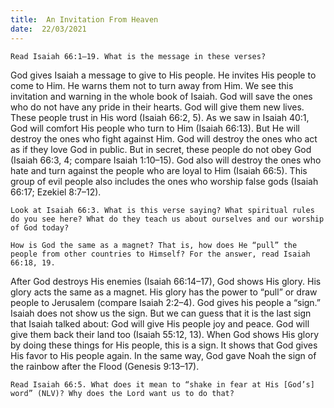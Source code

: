 ```yaml
---
title:  An Invitation From Heaven 
date:  22/03/2021
---
```


`Read Isaiah 66:1–19. What is the message in these verses?`

God gives Isaiah a message to give to His people. He invites His people to come to Him. He warns them not to turn away from Him. We see this invitation and warning in the whole book of Isaiah. God will save the ones who do not have any pride in their hearts. God will give them new lives. These people trust in His word (Isaiah 66:2, 5). As we saw in Isaiah 40:1, God will comfort His people who turn to Him (Isaiah 66:13). But He will destroy the ones who fight against Him. God will destroy the ones who act as if they love God in public. But in secret, these people do not obey God (Isaiah 66:3, 4; compare Isaiah 1:10–15). God also will destroy the ones who hate and turn against the people who are loyal to Him (Isaiah 66:5). This group of evil people also includes the ones who worship false gods (Isaiah 66:17; Ezekiel 8:7–12).

`Look at Isaiah 66:3. What is this verse saying? What spiritual rules do you see here? What do they teach us about ourselves and our worship of God today?`

`How is God the same as a magnet? That is, how does He “pull” the people from other countries to Himself? For the answer, read Isaiah 66:18, 19.`

After God destroys His enemies (Isaiah 66:14–17), God shows His glory. His glory acts the same as a magnet. His glory has the power to “pull” or draw people to Jerusalem (compare Isaiah 2:2–4). God gives his people a “sign.” Isaiah does not show us the sign. But we can guess that it is the last sign that Isaiah talked about: God will give His people joy and peace. God will give them back their land too (Isaiah 55:12, 13). When God shows His glory by doing these things for His people, this is a sign. It shows that God gives His favor to His people again. In the same way, God gave Noah the sign of the rainbow after the Flood (Genesis 9:13–17).

`Read Isaiah 66:5. What does it mean to “shake in fear at His [God’s] word” (NLV)? Why does the Lord want us to do that?`